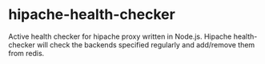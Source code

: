 hipache-health-checker
======================

Active health checker for hipache proxy written in Node.js. Hipache health-checker will check the backends specified regularly and add/remove them from redis.
